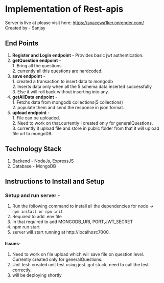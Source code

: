 
# Implementation of Rest-apis

Server is live at please visit here: https://spacewa1ker.onrender.com/
Created by - Sanjay

## End Points
1. **Register and Login endpoint** - Provides basic jwt authentication.
2. **getQuestion endpoint** - <br/> 1. Bring all the questions.  <br /> 2. currently all this questions are hardcoded.
3. **save endpoint** - <br /> 1. created a transaction to insert data to mongodb <br /> 2. Inserts data only when all the 5 schema data inserted successfully <br /> 3. Else it will roll back without inserting into any. 
4. **getAllData endpoint** - <br /> 1. Fetchs data from mongodb collections(5 collections) <br /> 2. populate them and send the response in json format. 
5. **upload endpoint** -<br /> 1. File can be uploaded. <br /> 2. Need to work on that.currently I created only for generalQuestions. <br /> 3. currently it upload file and store in public folder from that it will upload file url to mongoDB.



## Technology Stack
1. Backend - NodeJs, ExpressJS 
2. Database - MongoDB


## Instructions to Install and Setup

### Setup and run server - 
1. Run the following command to install all the dependencies for node -> ```npm install or npm init```
2. Required to add .env file
3. In that required to add MONGODB_URI, PORT,JWT_SECRET
4. npm run start
5. server will start running at http://localhost:7000.


#### Issues-
1. Need to work on file upload which will save file on question level. Currently created only for generalQuestions.
2. Unit test: created unit test using jest. got stuck, need to call the test correctly.
3. will be deploying shortly

